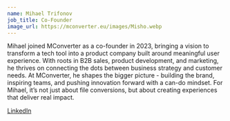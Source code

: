 ```yaml
---
name: Mihael Trifonov
job_title: Co-Founder
image_url: https://mconverter.eu/images/Misho.webp
---
```


Mihael joined MConverter as a co-founder in 2023, bringing a vision to transform a tech tool into a product company built around meaningful user experience. With roots in B2B sales, product development, and marketing, he thrives on connecting the dots between business strategy and customer needs. At MConverter, he shapes the bigger picture - building the brand, inspiring teams, and pushing innovation forward with a can-do mindset. For Mihael, it’s not just about file conversions, but about creating experiences that deliver real impact.

[LinkedIn](https://www.linkedin.com/in/mihael-trifonov-a09a9a1a9/)